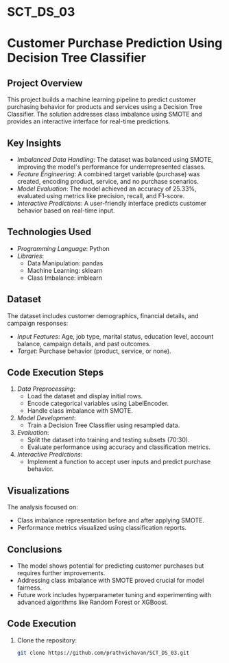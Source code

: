 # SCT_DS_03
# Customer Purchase Prediction Using Decision Tree Classifier

## Project Overview
This project builds a machine learning pipeline to predict customer purchasing behavior for products and services using a Decision Tree Classifier. The solution addresses class imbalance using SMOTE and provides an interactive interface for real-time predictions.

## Key Insights
- *Imbalanced Data Handling*: The dataset was balanced using SMOTE, improving the model's performance for underrepresented classes.
- *Feature Engineering*: A combined target variable (purchase) was created, encoding product, service, and no purchase scenarios.
- *Model Evaluation*: The model achieved an accuracy of 25.33%, evaluated using metrics like precision, recall, and F1-score.
- *Interactive Predictions*: A user-friendly interface predicts customer behavior based on real-time input.

## Technologies Used
- *Programming Language*: Python
- *Libraries*: 
  - Data Manipulation: pandas
  - Machine Learning: sklearn
  - Class Imbalance: imblearn
  
## Dataset
The dataset includes customer demographics, financial details, and campaign responses:
- *Input Features*: Age, job type, marital status, education level, account balance, campaign details, and past outcomes.
- *Target*: Purchase behavior (product, service, or none).

## Code Execution Steps
1. *Data Preprocessing*:
   - Load the dataset and display initial rows.
   - Encode categorical variables using LabelEncoder.
   - Handle class imbalance with SMOTE.
2. *Model Development*:
   - Train a Decision Tree Classifier using resampled data.
3. *Evaluation*:
   - Split the dataset into training and testing subsets (70:30).
   - Evaluate performance using accuracy and classification metrics.
4. *Interactive Predictions*:
   - Implement a function to accept user inputs and predict purchase behavior.

## Visualizations
The analysis focused on:
- Class imbalance representation before and after applying SMOTE.
- Performance metrics visualized using classification reports.

## Conclusions
- The model shows potential for predicting customer purchases but requires further improvements.
- Addressing class imbalance with SMOTE proved crucial for model fairness.
- Future work includes hyperparameter tuning and experimenting with advanced algorithms like Random Forest or XGBoost.

## Code Execution
1. Clone the repository:
   ```bash
   git clone https://github.com/prathvichavan/SCT_DS_03.git 
